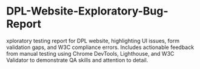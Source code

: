 # DPL-Website-Exploratory-Bug-Report
xploratory testing report for DPL website, highlighting UI issues, form validation gaps, and W3C compliance errors. Includes actionable feedback from manual testing using Chrome DevTools, Lighthouse, and W3C Validator to demonstrate QA skills and attention to detail.
